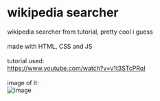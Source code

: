 # wikipedia searcher
wikipedia searcher from tutorial, pretty cool i guess
<br>
<br>
made with HTML, CSS and JS
<br>
<br>
tutorial used:
<br>
https://www.youtube.com/watch?v=v1t3STcPRqI
<br>
<br>
image of it:
<br>
![image](https://github.com/Postigic/code-dump-lmao/assets/143212308/c959404b-fbc9-4186-9dd2-4f733728ccc5)
